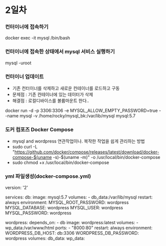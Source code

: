 # 2일차
### 컨터이너에 접속하기
docker exec -it mysql /bin/bash
### 컨터이너에 접속한 상태에서 mysql 서비스 실행하기
mysql -uroot

### 컨터이너 업데이트
 - 기존 컨터이너를 삭제하고 새로운 컨테이너를 로드하고 구동
- 문제점 : 기존 컨테이너에 있는 데이터가 삭제
- 해결점 : 로컬디바이스를 볼륨마운트 한다.. 

docker run -d -p 3306:3306 -e MYSQL_ALLOW_EMPTY_PASSWORD=true --name mysql -v /home/rocky/mysql_bk:/var/lib/mysql mysql:5.7

### 도커 컴포즈  Docker Compose
- mysql and wordpress 연관작업이나. 복작한 작업을 쉽게 관리하는 방법
- sudo curl -L "https://github.com/docker/compose/releases/latest/download/docker-compose-$(uname -s)-$(uname -m)" -o /usr/local/bin/docker-compose
- sudo chmod +x  /usr/local/bin/docker-compose

### yml 파일생성(docker-compose.yml)

version: '2'

services:
  db:
    image: mysql:5.7
    volumes:
      - db_data:/var/lib/mysql
    restart: always
    environment:
      MYSQL_ROOT_PASSWORD: wordpress
      MYSQL_DATABASE: wordpress
      MYSQL_USER: wordpress
      MYSQL_PASSWORD: wordpress
      
  wordpress:
    depends_on:
      - db
    image: wordpress:latest
    volumes:
      - wp_data:/var/www/html
    ports:
      - "8000:80"
    restart: always
    environment:
      WORDPRESS_DB_HOST: db:3306
      WORDPRESS_DB_PASSWORD: wordpress
volumes:
  db_data:
  wp_data:
